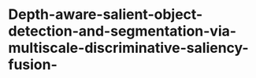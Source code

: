 # Depth-aware-salient-object-detection-and-segmentation-via-multiscale-discriminative-saliency-fusion-